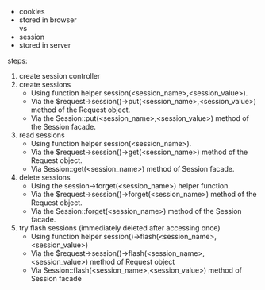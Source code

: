 - cookies
- stored in browser  
vs
- session
- stored in server

steps:
1. create session controller
2. create sessions
	- Using function helper session(<session_name>,<session_value>).
	- Via the $request->session()->put(<session_name>,<session_value>) method of the Request object.
	- Via the Session::put(<session_name>,<session_value>) method of the Session facade.
3. read sessions
	- Using function helper session(<session_name>).
	- Via the $request->session()->get(<session_name>) method of the Request object.
	- Via Session::get(<session_name>) method of Session facade.
4. delete sessions
	- Using the session->forget(<session_name>) helper function.
	- Via the $request->session()->forget(<session_name>) method of the Request object.
	- Via the Session::forget(<session_name>) method of the Session facade.
5. try flash sessions (immediately deleted after accessing once)
	- Using function helper session()->flash(<session_name>,<session_value>)
	- Via the $request->session()->flash(<session_name>,<session_value>) method of Request object
	- Via Session::flash(<session_name>,<session_value>) method of Session facade